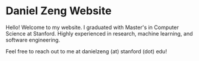 # Daniel Zeng Website
Hello! Welcome to my website.
I graduated with Master's in Computer Science at Stanford. Highly experienced in research, machine learning, and software engineering.

Feel free to reach out to me at danielzeng (at) stanford (dot) edu! 
